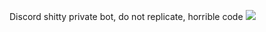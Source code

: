 Discord shitty private bot, do not replicate, horrible code
<img src="https://i.imgur.com/Aesxtu1.jpeg" class="showcase">
